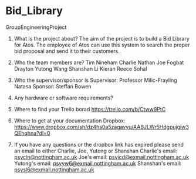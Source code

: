 # Bid_Library
GroupEngineeringProject

1. What is the project about?
The aim of the project is to build a Bid Library for Atos. The employee of Atos can use this system to search the proper bid proposal and send it to their customers. 

2. Who the team members are?
Tim Nineham
Charlie Nathan
Joe Fogbat Drayton
Yutong Wang
Shanshan Li
Kieran Reece Sohal

3. Who the supervisor/sponsor is
Supervisor: Professor Milic-Frayling Natasa
Sponsor: Steffan Bowen

4. Any hardware or software requirements?

5. Where to find your Trello borad
https://trello.com/b/Ctww9PtC

6. Where to get at your documentation
Dropbox:
https://www.dropbox.com/sh/dz4hs0a5zagavyu/AABJLWr5Hdgpujgiw3QEhqhna?dl=0 

7. If you have any questions or the dropbox link has expired please send an email to either Charlie, Joe, Yutong or Shanshan
Charlie's email: psycln@nottingham.ac.uk
Joe's email: psyjcd@exmail.nottingham.ac.uk
Yutong's email: psyyw6@exmail.nottingham.ac.uk
Shanshan's email: psysl6@exmail.nottingham.ac.uk
